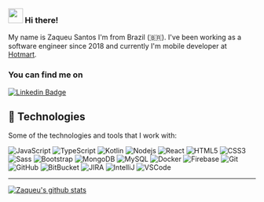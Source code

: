 ### <img src="https://media.giphy.com/media/hvRJCLFzcasrR4ia7z/giphy.gif" width="30px"> Hi there!

My name is Zaqueu Santos I'm from Brazil (🇧🇷). I've been working as a software engineer since 2018 and currently I'm mobile developer at [Hotmart](https://www.hotmart.com/en).

### You can find me on

[![Linkedin Badge](https://img.shields.io/badge/-LinkedIn-blue?style=flat-square&logo=Linkedin&logoColor=white&link=https://www.linkedin.com/in/zaqueusantos)](https://www.linkedin.com/in/zaqueusantos/)

## 🚀 Technologies

Some of the technologies and tools that I work with:

![JavaScript](https://img.shields.io/badge/-JavaScript-black?style=flat-square&logo=javascript)
![TypeScript](https://img.shields.io/badge/-TypeScript-007ACC?style=flat-square&logo=typescript)
![Kotlin](https://img.shields.io/badge/-Kotlin-007ACC?style=flat-square&logo=kotlin)
![Nodejs](https://img.shields.io/badge/-Nodejs-339933?style=flat-square&logo=Node.js&logoColor=white)
![React](https://img.shields.io/badge/-React-2496ED?style=flat-square&logo=react)
![HTML5](https://img.shields.io/badge/-HTML5-E34F26?style=flat-square&logo=html5&logoColor=white)
![CSS3](https://img.shields.io/badge/-CSS3-1572B6?style=flat-square&logo=css3)
![Sass](https://img.shields.io/badge/-Sass-CC6699?style=flat-square&logo=sass&logoColor=white)
![Bootstrap](https://img.shields.io/badge/-Bootstrap-563D7C?style=flat-square&logo=bootstrap)
![MongoDB](https://img.shields.io/badge/-MongoDB-black?style=flat-square&logo=mongodb)
![MySQL](https://img.shields.io/badge/-MySQL-4479A1?style=flat-square&logo=mysql&logoColor=white)
![Docker](https://img.shields.io/badge/-Docker-2496ED?style=flat-square&logo=docker&logoColor=white)
![Firebase](https://img.shields.io/badge/Firebase-FFCA28?style=flat-square&logo=firebase&logoColor=white)
![Git](https://img.shields.io/badge/-Git-black?style=flat-square&logo=git)
![GitHub](https://img.shields.io/badge/-GitHub-181717?style=flat-square&logo=github)
![BitBucket](https://img.shields.io/badge/-BitBucket-darkblue?style=flat-square&logo=bitbucket)
![JIRA](https://img.shields.io/badge/-JIRA-0052CC?style=flat-square&logo=jira)
![IntelliJ](https://img.shields.io/badge/-IntelliJ%20IDEA-black?style=flat-square&logo=intellij-idea&logoColor=white)
![VSCode](https://img.shields.io/badge/-VSCode-007ACC?style=flat-square&logo=visual-studio-code&logoColor=white)

____

[![Zaqueu's github stats](https://github-readme-stats.vercel.app/api?username=ZaqueuLima3&theme=dark&show_icons=true&count_private=true)](https://github.com/ZaqueuLima3)
